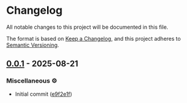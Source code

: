 # Changelog

All notable changes to this project will be documented in this file.

The format is based on [Keep a Changelog](https://keepachangelog.com/en/1.1.0/),
and this project adheres to [Semantic Versioning](https://semver.org/spec/v2.0.0.html).

## [0.0.1](https://github.com/strut-rs/strut/releases/tag/strut-core-0.0.1) - 2025-08-21

### Miscellaneous ⚙️

- Initial commit ([e9f2e1f])

[e9f2e1f]: https://github.com/strut-rs/strut/commit/e9f2e1fdf6bbd17de9d5a3c47c0b9e0224549e4b
